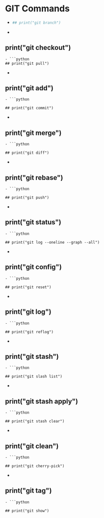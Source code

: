 # GIT Commands

- ```python
  ## print("git branch")
  ```
- ```python
## print("git checkout")
```
- ```python
## print("git pull")
```
- ```python
## print("git add")
```
- ```python

## print("git commit")

```
- ```python

## print("git merge")

```
- ```python

## print("git diff")

```
- ```python

## print("git rebase")

```
- ```python

## print("git push")

```
- ```python

## print("git status")

```
- ```python

## print("git log --oneline --graph --all")

```
- ```python

## print("git config")

```
- ```python

## print("git reset")

```
- ```python

## print("git log")

```
- ```python

## print("git reflog")

```
- ```python

## print("git stash")

```
- ```python

## print("git slash list")

```
- ```python

## print("git stash apply")

```
- ```python

## print("git stash clear")

```
- ```python

## print("git clean")

```
- ```python

## print("git cherry-pick")

```
- ```python

## print("git tag")

```
- ```python

## print("git show")

```
